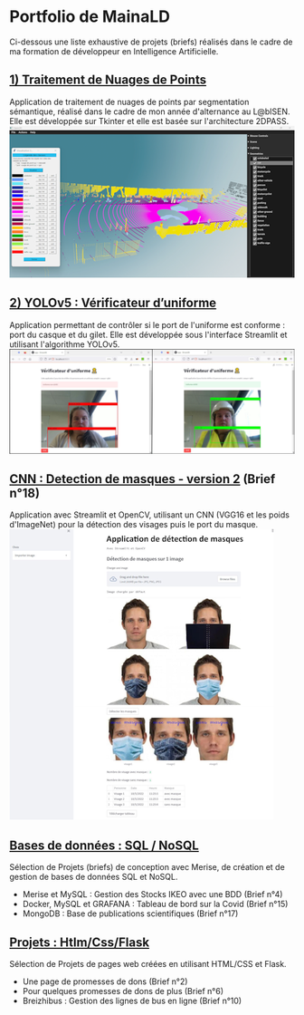# Portfolio de MainaLD
Ci-dessous une liste exhaustive de projets (briefs) réalisés dans le cadre de ma formation de développeur en Intelligence Artificielle.

## [1) Traitement de Nuages de Points](https://github.com/MainaLD/Traitement_nuages_de_points)
Application de traitement de nuages de points par segmentation sémantique, réalisé dans le cadre de mon année d'alternance au L@bISEN.
Elle est développée sur Tkinter et elle est basée sur l'architecture 2DPASS.
![Image visualisation](images/Traitement_nuages_de_points_Visualisation.png)


## [2) YOLOv5 : Vérificateur d’uniforme](https://github.com/MainaLD/Yolov5s_Verificateur_uniforme_CasPratique)
Application permettant de contrôler si le port de l'uniforme est conforme : port du casque et du gilet.
Elle est développée sous l'interface Streamlit et utilisant l'algorithme YOLOv5.
![Image Vérificateur d’uniforme](images\Yolov5s_Verificateur_uniforme.png) 

## [CNN : Detection de masques - version 2](https://github.com/MainaLD/CNN-Detection_masks_v2_Breif18) (Brief n°18)
Application avec Streamlit et OpenCV, utilisant un CNN (VGG16 et les poids d'ImageNet) pour la détection des visages puis le port du masque.
![Image Detection Masks 2](images\CNN-Detection_masks_v2_Breif18.png)

## [Bases de données : SQL / NoSQL](https://github.com/MainaLD/Creation_et_Gestion_de_BDD)
Sélection de Projets (briefs) de conception avec Merise, de création et de gestion de bases de données SQL et NoSQL.
- Merise et MySQL : Gestion des Stocks IKEO avec une BDD (Brief n°4)
- Docker, MySQL et GRAFANA : Tableau de bord sur la Covid (Brief n°15)
- MongoDB : Base de publications scientifiques (Brief n°17)

## [Projets : Htlm/Css/Flask](https://github.com/MainaLD/Html-Css-Flask)

Sélection de Projets de pages web créées en utilisant HTML/CSS et Flask.
- Une page de promesses de dons (Brief n°2)
- Pour quelques promesses de dons de plus (Brief n°6)
- Breizhibus : Gestion des lignes de bus en ligne (Brief n°10)
